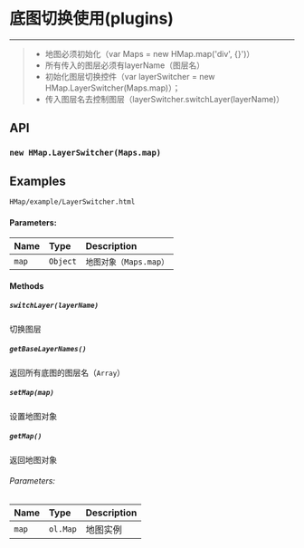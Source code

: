 # 底图切换使用(plugins)
---

> * 地图必须初始化（var Maps = new HMap.map('div', {}')）
> * 所有传入的图层必须有layerName（图层名）
> * 初始化图层切换控件（var layerSwitcher = new HMap.LayerSwitcher(Maps.map)）；
> * 传入图层名去控制图层（layerSwitcher.switchLayer(layerName)）

## API

### `new HMap.LayerSwitcher(Maps.map)`

## Examples

```bash
HMap/example/LayerSwitcher.html
```

#### Parameters:

|Name|Type|Description|
|:---|:---|:----------|
|`map`|`Object`| `地图对象（Maps.map）` |

#### Methods

##### `switchLayer(layerName)`

切换图层

##### `getBaseLayerNames()`

返回所有底图的图层名（`Array`）

##### `setMap(map)`

设置地图对象

##### `getMap()`

返回地图对象

###### Parameters:

|Name|Type|Description|
|:---|:---|:----------|
|`map`|`ol.Map`| 地图实例 |
